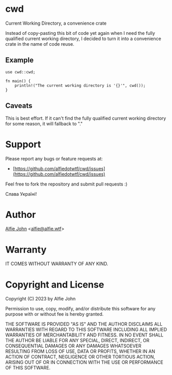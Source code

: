 # cwd

Current Working Directory, a convenience crate

Instead of copy-pasting this bit of code yet again when I need the fully
qualified current working directory, I decided to turn it into a convenience
crate in the name of code reuse.

## Example

```
use cwd::cwd;

fn main() {
    println!("The current working directory is '{}'", cwd());
}
```

## Caveats

This is best effort. If it can't find the fully qualified current working
directory for some reason, it will fallback to "."

# Support

Please report any bugs or feature requests at:

* [https://github.com/alfiedotwtf/cwd/issues](https://github.com/alfiedotwtf/cwd/issues)

Feel free to fork the repository and submit pull requests :)

Слава Україні!

# Author

[Alfie John](https://www.alfie.wtf) &lt;[alfie@alfie.wtf](mailto:alfie@alfie.wtf)&gt;

# Warranty

IT COMES WITHOUT WARRANTY OF ANY KIND.

# Copyright and License

Copyright (C) 2023 by Alfie John

Permission to use, copy, modify, and/or distribute this software for any purpose
with or without fee is hereby granted.

THE SOFTWARE IS PROVIDED "AS IS" AND THE AUTHOR DISCLAIMS ALL WARRANTIES WITH
REGARD TO THIS SOFTWARE INCLUDING ALL IMPLIED WARRANTIES OF MERCHANTABILITY AND
FITNESS. IN NO EVENT SHALL THE AUTHOR BE LIABLE FOR ANY SPECIAL, DIRECT,
INDIRECT, OR CONSEQUENTIAL DAMAGES OR ANY DAMAGES WHATSOEVER RESULTING FROM LOSS
OF USE, DATA OR PROFITS, WHETHER IN AN ACTION OF CONTRACT, NEGLIGENCE OR OTHER
TORTIOUS ACTION, ARISING OUT OF OR IN CONNECTION WITH THE USE OR PERFORMANCE OF
THIS SOFTWARE.
